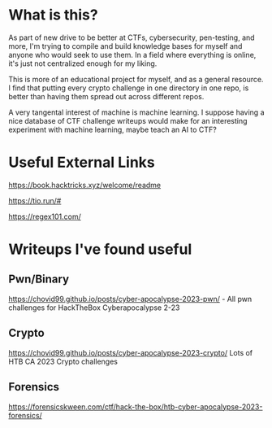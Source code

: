 # What is this?

As part of new drive to be better at CTFs, cybersecurity, pen-testing, and more, I'm trying to compile and build knowledge bases for myself and anyone who would seek to use them. In a field where everything is online, it's just not centralized enough for my liking.

This is more of an educational project for myself, and as a general resource. I find that putting every crypto challenge in one directory in one repo, is better than having them spread out across different repos.

A very tangental interest of machine is machine learning. I suppose having a nice database of CTF challenge writeups would make for an interesting experiment with machine learning, maybe teach an AI to CTF?

# Useful External Links

https://book.hacktricks.xyz/welcome/readme

https://tio.run/#

https://regex101.com/

# Writeups I've found useful

## Pwn/Binary

https://chovid99.github.io/posts/cyber-apocalypse-2023-pwn/ - All pwn challenges for HackTheBox Cyberapocalypse 2-23

## Crypto 

https://chovid99.github.io/posts/cyber-apocalypse-2023-crypto/ Lots of HTB CA 2023 Crypto challenges

## Forensics

https://forensicskween.com/ctf/hack-the-box/htb-cyber-apocalypse-2023-forensics/






